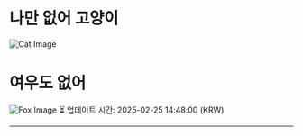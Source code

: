 
# 나만 없어 고양이

![Cat Image](https://cdn2.thecatapi.com/images/9oo.jpg)

# 여우도 없어
![Fox Image](https://randomfox.ca/images/111.jpg)
⏳ 업데이트 시간: 2025-02-25 14:48:00 (KRW)

---
